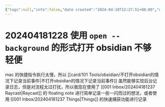 ```yaml
---
{"tags":null,"info":false,"date created":"2024-04-18T12:27:51+08:00","date modified":"2024-04-18T12:48:53+08:00","dg-publish":true,"aliases":[],"permalink":"/card/202404181228 使用 `open --background` 的形式打开 obsidian 不够轻便/","dgPassFrontmatter":true,"noteIcon":"2","created":"2024-04-18T12:27:51+08:00","updated":"2024-04-18T12:48:53+08:00"}
---
```



# 202404181228 使用 `open --background` 的形式打开 obsidian 不够轻便

mac 的快捷指令执行太慢，所以 [[card/101 Tools/obsidian/不打开obsidian的情况下记录当前事件\|不打开obsidian的情况下记录当前事件]] 虽然能够实现后台记录日志，但是对流程太过打扰，所以我现在使用了 [[001 Inbox/202404181237 Raycast\|Raycast]] 的 floating note 进行简单记录一些一闪而过的想法，或者使用 [[001 Inbox/202404181237 Things\|Things]] 的快速捕获功能进行记录
